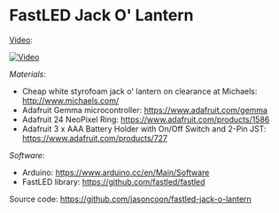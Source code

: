 # FastLED Jack O' Lantern

[Video](https://youtu.be/eBLh7yvzN-Y):

[![Video](https://github.com/jasoncoon/fastled-jack-o-lantern/raw/master/fastled-jack-o-lantern-youtube.png)](https://youtu.be/TUthY06g6I0)

*Materials*:

* Cheap white styrofoam jack o' lantern on clearance at Michaels: http://www.michaels.com/
* Adafruit Gemma microcontroller: https://www.adafruit.com/gemma
* Adafruit 24 NeoPixel Ring: https://www.adafruit.com/products/1586
* Adafruit 3 x AAA Battery Holder with On/Off Switch and 2-Pin JST: https://www.adafruit.com/products/727

*Software*:

* Arduino: https://www.arduino.cc/en/Main/Software
* FastLED library: https://github.com/fastled/fastled

Source code: https://github.com/jasoncoon/fastled-jack-o-lantern
